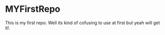 # MYFirstRepo
This is my first repo.
Well its kind of cofusing to use at first but yeah will get it!.
